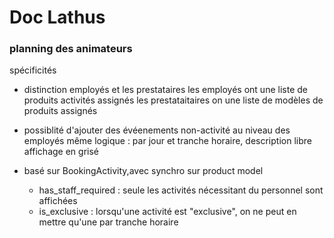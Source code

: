# Doc Lathus


### planning des animateurs 


spécificités

* distinction employés et les prestataires
	les employés ont une liste de produits activités assignés
	les prestataitaires on une liste de modèles de produits assignés
 

* possiblité d'ajouter des évéenements non-activité
	au niveau des employés
	même logique : par jour et tranche horaire, description libre affichage en grisé

* basé sur BookingActivity,avec synchro sur product model
	- has_staff_required : seule les activités nécessitant du personnel sont affichées
	- is_exclusive : lorsqu'une activité est "exclusive", on ne peut en mettre qu'une par tranche horaire
